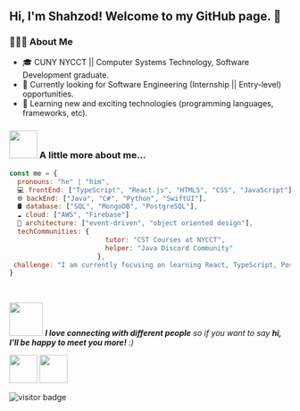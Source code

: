 <h2> Hi, I'm Shahzod! Welcome to my GitHub page. 👋 </h2>

<h3> 👨🏻‍💻 About Me </h3>

- 🎓 CUNY NYCCT || Computer Systems Technology, Software Development graduate.
- 🔭 Currently looking for Software Engineering (Internship || Entry-level) opportunities.
- 🤔 Learning new and exciting technologies (programming languages, frameworks, etc). 

### <img src="https://media.giphy.com/media/VgCDAzcKvsR6OM0uWg/giphy.gif" width="50"> A little more about me...
```javascript
const me = {
  pronouns: "he" | "him",
  💻 frontEnd: ["TypeScript", "React.js", "HTML5", "CSS", "JavaScript"],
  🌐 backEnd: ["Java", "C#", "Python", "SwiftUI"],
  🛢 database: ["SQL", "MongoDB", "PostgreSQL"],
  ☁️ cloud: ["AWS", "Firebase"]
  📐 architecture: ["event-driven", "object oriented design"],
  techCommunities: {
                        tutor: "CST Courses at NYCCT",
                        helper: "Java Discord Community"
                      },
 challenge: "I am currently focusing on learning React, TypeScript, PostgreSQL and GraphQL"
}
```
<br>

<img src="https://media.giphy.com/media/LnQjpWaON8nhr21vNW/giphy.gif" width="60"> <em><b>I love connecting with different people</b> so if you want to say <b>hi, I'll be happy to meet you more!</b> :)</em>
<p>
<a href="https://www.linkedin.com/in/shahzodraufov/" rel="noopener noreferrer" target="_blank"><img src="https://cdn1.iconfinder.com/data/icons/logotypes/32/square-linkedin-256.png" width="50"/></a>
<a href="mailto:shahzodraufov@gmail.com" rel="noopener noreferrer" target="_blank"><img src="https://cdn1.iconfinder.com/data/icons/google-new-logos-1/32/gmail_new_logo-256.png"  width="50"/></a>
</p>

<img src="https://visitor-badge.glitch.me/badge?page_id=shahzodr" alt="visitor badge"/>
